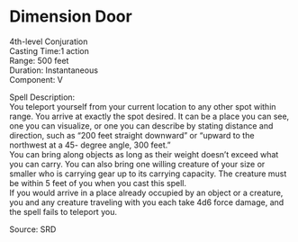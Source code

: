 # Dimension Door
4th-level Conjuration<br>
Casting Time:1 action<br>
Range: 500 feet<br>
Duration: Instantaneous<br>
Component: V

Spell Description:<br>
You teleport yourself from your current location to any other spot within range. You arrive at exactly the spot desired. It can be a place you can see, one you can visualize, or one you can describe by stating distance and direction, such as “200 feet straight downward” or “upward to the northwest at a 45- degree angle, 300 feet.”<br>You can bring along objects as long as their weight doesn’t exceed what you can carry. You can also bring one willing creature of your size or smaller who is carrying gear up to its carrying capacity. The creature must be within 5 feet of you when you cast this spell.<br>If you would arrive in a place already occupied by an object or a creature, you and any creature traveling with you each take 4d6 force damage, and the spell fails to teleport you.

Source: SRD